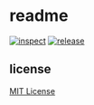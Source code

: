 # readme

[![inspect](https://github.com/derftx/casita/actions/workflows/inspect.yaml/badge.svg?event)](https://github.com/derftx/casita/actions/workflows/inspect.yaml)
[![release](https://github.com/derftx/casita/actions/workflows/release.yaml/badge.svg)](https://github.com/derftx/casita/actions/workflows/release.yaml)

## license

[MIT License][license]

[license]: https://github.com/derftx/casita/blob/main/LICENSE

